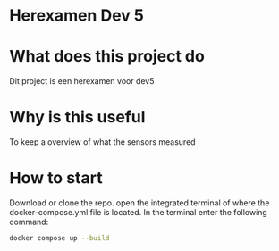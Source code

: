 # Herexamen Dev 5

# What does this project do
Dit  project is een herexamen voor dev5

# Why is this useful
To keep a overview of what the sensors measured

# How to start
Download or clone the repo. open the integrated terminal of where the docker-compose.yml file is located. In the terminal enter the following command: 
```sh
docker compose up --build
```

